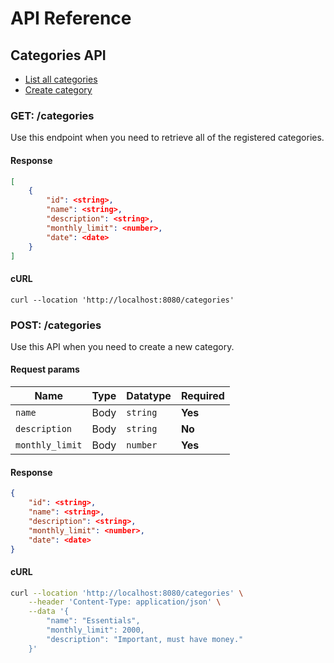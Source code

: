 # API Reference

## Categories API

- [List all categories](#get-categories)
- [Create category](#post-categories)

### GET: /categories

Use this endpoint when you need to retrieve all of the registered categories.

#### Response

```json
[
	{
		"id": <string>,
		"name": <string>,
		"description": <string>,
		"monthly_limit": <number>,
		"date": <date>
	}
]
```

#### cURL

```
curl --location 'http://localhost:8080/categories'
```

### POST: /categories

Use this API when you need to create a new category.

#### Request params

| Name            | Type | Datatype | Required |
| --------------- | ---- | -------- | -------- |
| `name`          | Body | `string` | **Yes**  |
| `description`   | Body | `string` | **No**   |
| `monthly_limit` | Body | `number` | **Yes**  |

#### Response

```json
{
	"id": <string>,
	"name": <string>,
	"description": <string>,
	"monthly_limit": <number>,
	"date": <date>
}
```

#### cURL

```sh
curl --location 'http://localhost:8080/categories' \
	--header 'Content-Type: application/json' \
	--data '{
		"name": "Essentials",
		"monthly_limit": 2000,
		"description": "Important, must have money."
	}'
```
